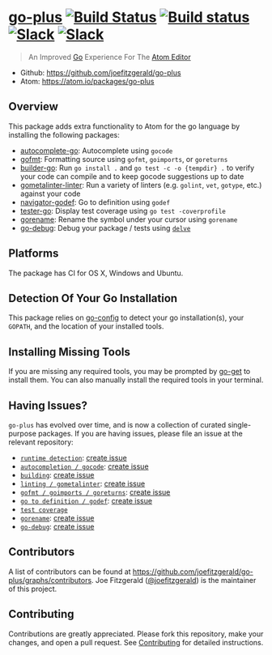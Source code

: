 # [go-plus](https://atom.io/packages/go-plus) [![Build Status](https://travis-ci.org/joefitzgerald/go-plus.svg?branch=master)](https://travis-ci.org/joefitzgerald/go-plus) [![Build status](https://ci.appveyor.com/api/projects/status/d0cekvaprt9wo1et/branch/master?svg=true)](https://ci.appveyor.com/project/joefitzgerald/go-plus/branch/master) [![Slack](https://img.shields.io/badge/atom_slack-%23go--plus-blue.svg?style=flat)](https://atom-slack.herokuapp.com) [![Slack](https://img.shields.io/badge/gophers_slack-%23go--plus-blue.svg?style=flat)](https://gophersinvite.herokuapp.com)

> An Improved [Go](https://www.golang.org) Experience For The [Atom Editor](https://atom.io)

* Github: https://github.com/joefitzgerald/go-plus
* Atom: https://atom.io/packages/go-plus

## Overview

This package adds extra functionality to Atom for the go language by installing the following packages:

* [autocomplete-go](https://atom.io/packages/autocomplete-go): Autocomplete using `gocode`
* [gofmt](https://atom.io/packages/gofmt): Formatting source using `gofmt`, `goimports`, or `goreturns`
* [builder-go](https://atom.io/packages/builder-go): Run `go install .` and `go test -c -o {tempdir} .` to verify your code can compile and to keep gocode suggestions up to date
* [gometalinter-linter](https://atom.io/packages/gometalinter-linter): Run a variety of linters (e.g. `golint`, `vet`, `gotype`, etc.) against your code
* [navigator-godef](https://atom.io/packages/navigator-godef): Go to definition using `godef`
* [tester-go](https://atom.io/packages/tester-go): Display test coverage using `go test -coverprofile`
* [gorename](https://atom.io/packages/gorename): Rename the symbol under your cursor using `gorename`
* [go-debug](https://atom.io/packages/go-debug): Debug your package / tests using [`delve`](https://github.com/derekparker/delve)

## Platforms

The package has CI for OS X, Windows and Ubuntu.

## Detection Of Your Go Installation

This package relies on [go-config](https://atom.io/packages/go-config) to detect your go installation(s), your `GOPATH`, and the location of your installed tools.

## Installing Missing Tools

If you are missing any required tools, you may be prompted by [go-get](https://atom.io/packages/go-get) to install them. You can also manually install the required tools in your terminal.

## Having Issues?

`go-plus` has evolved over time, and is now a collection of curated single-purpose packages. If you are having issues, please file an issue at the relevant repository:

* [`runtime detection`](https://github.com/joefitzgerald/go-config): [create issue](https://github.com/joefitzgerald/go-config/issues/new)
* [`autocompletion / gocode`](https://github.com/joefitzgerald/autocomplete-go): [create issue](https://github.com/joefitzgerald/autocomplete-go/issues/new)
* [`building`](https://github.com/joefitzgerald/builder-go): [create issue](https://github.com/joefitzgerald/builder-go/issues/new)
* [`linting / gometalinter`](https://github.com/joefitzgerald/gometalinter-linter): [create issue](https://github.com/joefitzgerald/gometalinter-linter/issues/new)
* [`gofmt / goimports / goreturns`](https://github.com/joefitzgerald/gofmt): [create issue](https://github.com/joefitzgerald/gofmt/issues/new)
* [`go to definition / godef`](https://github.com/joefitzgerald/navigator-godef): [create issue](https://github.com/joefitzgerald/navigator-godef/issues/new)
* [`test coverage`](https://github.com/joefitzgerald/tester-go/issues/new)
* [`gorename`](https://github.com/zmb3/gorename): [create issue](https://github.com/zmb3/gorename/issues/new)
* [`go-debug`](https://github.com/lloiser/go-debug): [create issue](https://github.com/lloiser/go-debug/issues/new)

## Contributors
A list of contributors can be found at https://github.com/joefitzgerald/go-plus/graphs/contributors. Joe Fitzgerald ([@joefitzgerald](https://github.com/joefitzgerald)) is the maintainer of this project.

## Contributing

Contributions are greatly appreciated. Please fork this repository, make your
changes, and open a pull request. See [Contributing](https://github.com/joefitzgerald/go-plus/wiki/Contributing) for detailed instructions.
